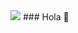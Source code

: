 
<img src='https://www.google.com/imgres?imgurl=https%3A%2F%2Fmedia.ma-no.org%2Fimg%2F960-400%2Fadmin-352111-PAR7S3-904.jpg&imgrefurl=https%3A%2F%2Fwww.ma-no.org%2Fen%2Fprogramming%2Fjavascript%2Fjavascript-manual-for-beginners&tbnid=PyCB2_BzkO7fZM&vet=12ahUKEwjmqO26urjyAhURszEKHTuKArkQMygjegUIARCJAg..i&docid=OJauMAmAnioADM&w=960&h=400&itg=1&q=web%20development&hl=es-419&ved=2ahUKEwjmqO26urjyAhURszEKHTuKArkQMygjegUIARCJAg'>
### Hola 👋
<!--
Hola mi nombre es ✨ William, ✨  Full Stack Developer. Me encanta aprender y descubrir nuevos caminos.

Me gusta crear soluciones ⚡ y trabajar en equipo 👯.

Mis valores personales son la responsabilidad, la honestidad, la gratitud, el espíritu de servicio y la resiliencia 💪.

Contáctame:

Email: williamcortes.co@gmail.com
Github: https://github.com/WilliamCortes
Whatsapp: +57- 310 329 83 46
**WilliamCortes/WilliamCortes** 

-->
